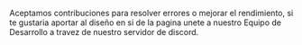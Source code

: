 Aceptamos contribuciones para resolver errores o mejorar el rendimiento, si te gustaria aportar al diseño en si de la pagina unete a nuestro Equipo de Desarrollo a travez de nuestro servidor de discord.
